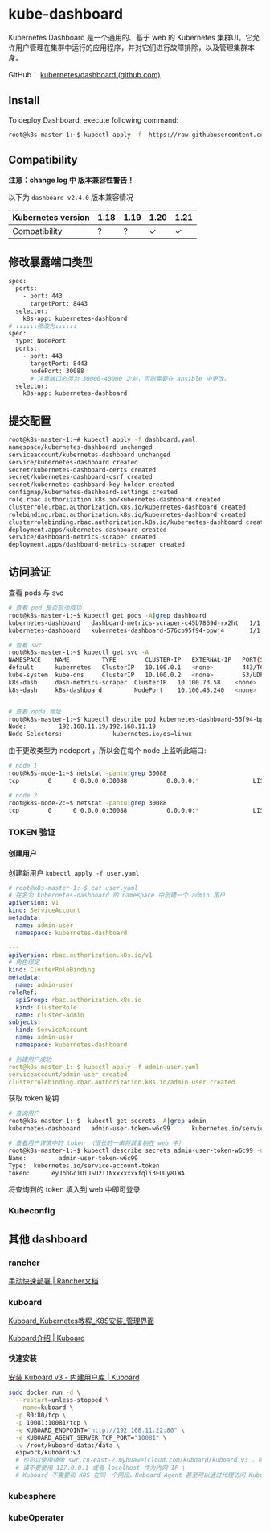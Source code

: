 # kube-dashboard

Kubernetes Dashboard 是一个通用的、基于 web 的 Kubernetes 集群UI。它允许用户管理在集群中运行的应用程序，并对它们进行故障排除，以及管理集群本身。

GitHub： [kubernetes/dashboard (github.com)](https://github.com/kubernetes/dashboard)

## Install

To deploy Dashboard, execute following command:

```bash
root@k8s-master-1:~$ kubectl apply -f  https://raw.githubusercontent.com/kubernetes/dashboard/v2.4.0/aio/deploy/recommended.yaml
```

## Compatibility

**注意：change log 中 版本兼容性警告！**

以下为 `dashboard v2.4.0` 版本兼容情况

| Kubernetes version | 1.18 | 1.19 | 1.20 | 1.21 |
| ----------------- | ---- | ---- | ---- | ---- |
|   Compatibility    | ?    | ?    | ✓    | ✓    |

## 修改暴露端口类型

```bash
spec:
  ports:
    - port: 443
      targetPort: 8443
  selector:
    k8s-app: kubernetes-dashboard
# ↓↓↓↓↓↓修改为↓↓↓↓↓↓
spec:
  type: NodePort
  ports:
    - port: 443
      targetPort: 8443
      nodePort: 30088
      # 注意端口必须为 30000-40000 之前，否则需要在 ansible 中更改。
  selector:
    k8s-app: kubernetes-dashboard
```

## 提交配置

```bash
root@k8s-master-1:~# kubectl apply -f dashboard.yaml 
namespace/kubernetes-dashboard unchanged
serviceaccount/kubernetes-dashboard unchanged
service/kubernetes-dashboard created
secret/kubernetes-dashboard-certs created
secret/kubernetes-dashboard-csrf created
secret/kubernetes-dashboard-key-holder created
configmap/kubernetes-dashboard-settings created
role.rbac.authorization.k8s.io/kubernetes-dashboard created
clusterrole.rbac.authorization.k8s.io/kubernetes-dashboard created
rolebinding.rbac.authorization.k8s.io/kubernetes-dashboard created
clusterrolebinding.rbac.authorization.k8s.io/kubernetes-dashboard created
deployment.apps/kubernetes-dashboard created
service/dashboard-metrics-scraper created
deployment.apps/dashboard-metrics-scraper created
```

## 访问验证

查看 pods 与 svc

```bash
# 查看 pod 是否启动成功
root@k8s-master-1:~$ kubectl get pods -A|grep dashboard
kubernetes-dashboard   dashboard-metrics-scraper-c45b7869d-rx2ht   1/1     Running   0               7m51s
kubernetes-dashboard   kubernetes-dashboard-576cb95f94-bpwj4       1/1     Running   0               7m52s

# 查看 svc
root@k8s-master-1:~$ kubectl get svc -A
NAMESPACE    NAME         TYPE        CLUSTER-IP   EXTERNAL-IP   PORT(S)                  AGE
default      kubernetes   ClusterIP   10.100.0.1   <none>        443/TCP                  6d11h
kube-system  kube-dns     ClusterIP   10.100.0.2   <none>        53/UDP,53/TCP,9153/TCP   2d23h
k8s-dash     dash-metrics-scraper  ClusterIP   10.100.73.58    <none>        8000/TCP       9m
k8s-dash     k8s-dashboard         NodePort    10.100.45.240   <none>        443:30088/TCP  9m


# 查看 node 地址
root@k8s-master-1:~$ kubectl describe pod kubernetes-dashboard-55f94-bpwj4 -n kubernetes-dashboard |grep Node
Node:         192.168.11.19/192.168.11.19
Node-Selectors:              kubernetes.io/os=linux

```

由于更改类型为 nodeport ，所以会在每个 node 上监听此端口:

```bash
# node 1
root@k8s-node-1:~$ netstat -pantu|grep 30088
tcp        0      0 0.0.0.0:30088           0.0.0.0:*               LISTEN      384/kube-proxy

# node 2
root@k8s-node-2:~$ netstat -pantu|grep 30088
tcp        0      0 0.0.0.0:30088           0.0.0.0:*               LISTEN      405/kube-proxy
```

### TOKEN 验证

#### 创建用户

创建新用户 `kubectl apply -f user.yaml`

```yaml
# root@k8s-master-1:~$ cat user.yaml
# 在名为 kubernetes-dashboard 的 namespace 中创建一个 admin 用户
apiVersion: v1
kind: ServiceAccount
metadata:
  name: admin-user
  namespace: kubernetes-dashboard

---
apiVersion: rbac.authorization.k8s.io/v1
# 角色绑定
kind: ClusterRoleBinding
metadata:
  name: admin-user
roleRef:
  apiGroup: rbac.authorization.k8s.io
  kind: ClusterRole
  name: cluster-admin
subjects:
- kind: ServiceAccount
  name: admin-user
  namespace: kubernetes-dashboard

# 创建用户成功
root@k8s-master-1:~$ kubectl apply -f admin-user.yaml 
serviceaccount/admin-user created
clusterrolebinding.rbac.authorization.k8s.io/admin-user created
```

获取 token 秘钥

```bash
# 查询用户
root@k8s-master-1:~$  kubectl get secrets -A|grep admin
kubernetes-dashboard   admin-user-token-w6c99      kubernetes.io/service-account-token   3      150m

# 查看用户详情中的 token （很长的一串将其复制在 web 中）
root@k8s-master-1:~$ kubectl describe secrets admin-user-token-w6c99 -n kubernetes-dashboard |grep token
Name:         admin-user-token-w6c99
Type:  kubernetes.io/service-account-token
token:      eyJhbGciOiJSUzI1Nxxxxxxxfqli3EUUy8IWA
```

将查询到的 token 填入到 web 中即可登录

### Kubeconfig



## 其他 dashboard

### rancher

[手动快速部署 | Rancher文档](https://docs.rancher.cn/docs/rancher2.5/quick-start-guide/deployment/quickstart-manual-setup/_index)

### kuboard

[Kuboard_Kubernetes教程_K8S安装_管理界面](https://kuboard.cn/)

[Kuboard介绍 | Kuboard](https://kuboard.cn/overview/share-coder.html#在线演示)

#### 快速安装

[安装 Kuboard v3 - 内建用户库 | Kuboard](https://kuboard.cn/install/v3/install-built-in.html#安装)

```bash
sudo docker run -d \
  --restart=unless-stopped \
  --name=kuboard \
  -p 80:80/tcp \
  -p 10081:10081/tcp \
  -e KUBOARD_ENDPOINT="http://192.168.11.22:80" \
  -e KUBOARD_AGENT_SERVER_TCP_PORT="10081" \
  -v /root/kuboard-data:/data \
  eipwork/kuboard:v3
  # 也可以使用镜像 swr.cn-east-2.myhuaweicloud.com/kuboard/kuboard:v3 ，可以更快地完成镜像下载。
  # 请不要使用 127.0.0.1 或者 localhost 作为内网 IP \
  # Kuboard 不需要和 K8S 在同一个网段，Kuboard Agent 甚至可以通过代理访问 Kuboard Server \

```

### kubesphere

### kubeOperater

